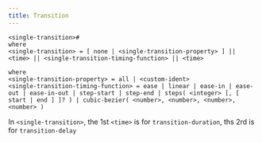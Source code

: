```yaml
---
title: Transition
---
```


```
<single-transition>#
where 
<single-transition> = [ none | <single-transition-property> ] || <time> || <single-transition-timing-function> || <time>

where 
<single-transition-property> = all | <custom-ident>
<single-transition-timing-function> = ease | linear | ease-in | ease-out | ease-in-out | step-start | step-end | steps( <integer> [, [ start | end ] ]? ) | cubic-bezier( <number>, <number>, <number>, <number> )
```

In `<single-transition>`, the 1st `<time>` is for `transition-duration`, ths 2rd is for `transition-delay`